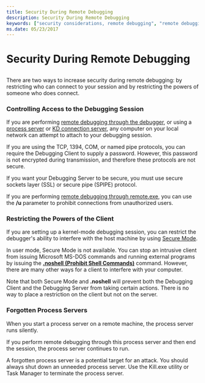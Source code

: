```yaml
---
title: Security During Remote Debugging
description: Security During Remote Debugging
keywords: ["security considerations, remote debugging", "remote debugging through remote.exe, security considerations", "remote debugging through the debugger, security considerations", "process server, security considerations"]
ms.date: 05/23/2017
---
```


# Security During Remote Debugging


## <span id="ddk_security_during_remote_debugging_dbg"></span><span id="DDK_SECURITY_DURING_REMOTE_DEBUGGING_DBG"></span>


There are two ways to increase security during remote debugging: by restricting who can connect to your session and by restricting the powers of someone who does connect.

### <span id="controlling_access_to_the_debugging_session"></span><span id="CONTROLLING_ACCESS_TO_THE_DEBUGGING_SESSION"></span>Controlling Access to the Debugging Session

If you are performing [remote debugging through the debugger](remote-debugging-through-the-debugger.md), or using a [process server](process-servers--user-mode-.md) or [KD connection server](kd-connection-servers--kernel-mode-.md), any computer on your local network can attempt to attach to your debugging session.

If you are using the TCP, 1394, COM, or named pipe protocols, you can require the Debugging Client to supply a password. However, this password is not encrypted during transmission, and therefore these protocols are not secure.

If you want your Debugging Server to be secure, you must use secure sockets layer (SSL) or secure pipe (SPIPE) protocol.

If you are performing [remote debugging through remote.exe](remote-debugging-through-remote-exe.md), you can use the **/u** parameter to prohibit connections from unauthorized users.

### <span id="restricting_the_powers_of_the_client"></span><span id="RESTRICTING_THE_POWERS_OF_THE_CLIENT"></span>Restricting the Powers of the Client

If you are setting up a kernel-mode debugging session, you can restrict the debugger's ability to interfere with the host machine by using [Secure Mode](secure-mode.md).

In user mode, Secure Mode is not available. You can stop an intrusive client from issuing Microsoft MS-DOS commands and running external programs by issuing the [**.noshell (Prohibit Shell Commands)**](-noshell--prohibit-shell-commands-.md) command. However, there are many other ways for a client to interfere with your computer.

Note that both Secure Mode and **.noshell** will prevent both the Debugging Client and the Debugging Server from taking certain actions. There is no way to place a restriction on the client but not on the server.

### <span id="forgotten_process_servers"></span><span id="FORGOTTEN_PROCESS_SERVERS"></span>Forgotten Process Servers

When you start a process server on a remote machine, the process server runs silently.

If you perform remote debugging through this process server and then end the session, the process server continues to run.

A forgotten process server is a potential target for an attack. You should always shut down an unneeded process server. Use the Kill.exe utility or Task Manager to terminate the process server.

 

 





